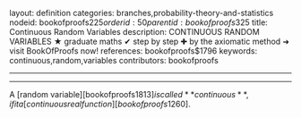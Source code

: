 layout: definition
categories: branches,probability-theory-and-statistics
nodeid: bookofproofs$225
orderid: 50
parentid: bookofproofs$325
title: Continuous Random Variables
description: CONTINUOUS RANDOM VARIABLES &#9733; graduate maths &#10004; step by step &#10010; by the axiomatic method &#10140; visit BookOfProofs now!
references: bookofproofs$1796
keywords: continuous,random,variables
contributors: bookofproofs

---


---

A [random variable][bookofproofs$1813] is called **continuous**, if it a [continuous real function][bookofproofs$1260].